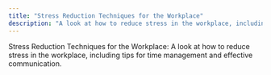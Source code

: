 ```yaml
---
title: "Stress Reduction Techniques for the Workplace"
description: "A look at how to reduce stress in the workplace, including tips for time management and effective communication."
---
```

Stress Reduction Techniques for the Workplace: A look at how to reduce stress in the workplace, including tips for time management and effective communication.